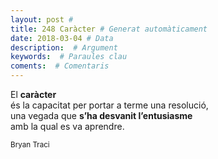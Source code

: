 ```yaml
---
layout: post #
title: 248 Caràcter # Generat automàticament
date: 2018-03-04 # Data
description:  # Argument
keywords:  # Paraules clau
coments:  # Comentaris
---
```


El **caràcter** <br />
és la capacitat per portar a terme una resolució, <br />
una vegada que **s’ha desvanit l’entusiasme** <br />
amb la qual es va aprendre. <br />

<small>Bryan Traci</small>
